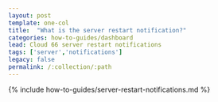 ```yaml
---
layout: post
template: one-col
title:  "What is the server restart notification?"
categories: how-to-guides/dashboard
lead: Cloud 66 server restart notifications
tags: ['server','notifications']
legacy: false
permalink: /:collection/:path
---
```


{% include how-to-guides/server-restart-notifications.md %}
